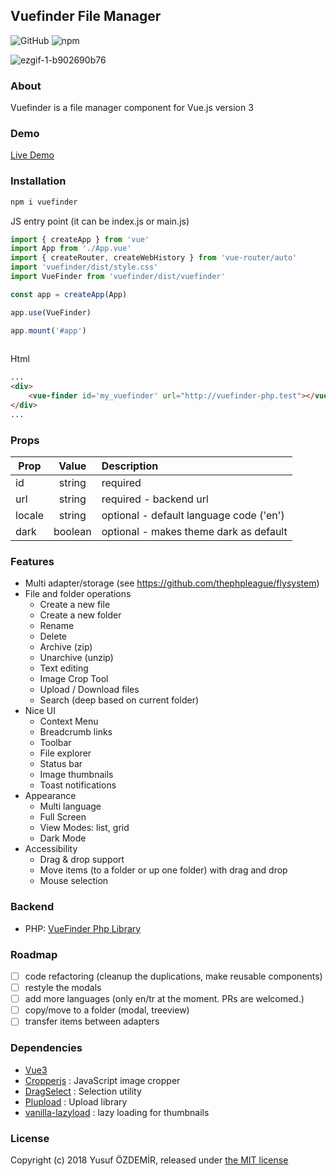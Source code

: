 ## Vuefinder File Manager

![GitHub](https://img.shields.io/github/license/n1crack/vuefinder)
![npm](https://img.shields.io/npm/v/vuefinder)

[//]: # (![npm]&#40;https://img.shields.io/npm/dw/vuefinder&#41;)

![ezgif-1-b902690b76](https://user-images.githubusercontent.com/712404/193141338-8d5f726f-da1a-4825-b652-28e4007493db.gif)

### About
Vuefinder is a file manager component for Vue.js version 3

### Demo
[Live Demo](https://vuefinder.ozdemir.be/)

### Installation


```bash
npm i vuefinder
```

JS entry point (it can be index.js or main.js)
```js
import { createApp } from 'vue'
import App from './App.vue'
import { createRouter, createWebHistory } from 'vue-router/auto'
import 'vuefinder/dist/style.css'
import VueFinder from 'vuefinder/dist/vuefinder'

const app = createApp(App)

app.use(VueFinder)

app.mount('#app')
 
```
Html
```html
...
<div>
    <vue-finder id='my_vuefinder' url="http://vuefinder-php.test"></vue-finder>
</div>
...
```

### Props

| Prop   |  Value  | Description                             |
|--------|:-------:|:----------------------------------------|
| id     | string  | required                                |
| url    | string  | required - backend url                  |
| locale | string  | optional - default language code ('en') |
| dark   | boolean | optional - makes theme dark as default  |

### Features 
- Multi adapter/storage (see https://github.com/thephpleague/flysystem)
- File and folder operations
  - Create a new file 
  - Create a new folder 
  - Rename 
  - Delete 
  - Archive (zip)
  - Unarchive (unzip)
  - Text editing
  - Image Crop Tool
  - Upload / Download files
  - Search (deep based on current folder) 
- Nice UI
  - Context Menu
  - Breadcrumb links
  - Toolbar
  - File explorer
  - Status bar
  - Image thumbnails
  - Toast notifications
- Appearance
  - Multi language
  - Full Screen
  - View Modes: list, grid
  - Dark Mode
- Accessibility
  - Drag & drop support
  - Move items (to a folder or up one folder) with drag and drop
  - Mouse selection

### Backend
- PHP: [VueFinder Php Library](https://github.com/n1crack/vuefinder-php)

### Roadmap
- [ ] code refactoring (cleanup the duplications, make reusable components)
- [ ] restyle the modals
- [ ] add more languages (only en/tr at the moment. PRs are welcomed.)
- [ ] copy/move to a folder (modal, treeview)
- [ ] transfer items between adapters

### Dependencies
 - [Vue3](https://vuejs.org/)
 - [Cropperjs](https://github.com/fengyuanchen/cropperjs)  : JavaScript image cropper
 - [DragSelect](https://github.com/ThibaultJanBeyer/DragSelect/) : Selection utility
 - [Plupload](https://github.com/moxiecode/plupload) : Upload library
 - [vanilla-lazyload](https://github.com/verlok/vanilla-lazyload) : lazy loading for thumbnails

### License
Copyright (c) 2018 Yusuf ÖZDEMİR, released under [the MIT license](LICENSE)
